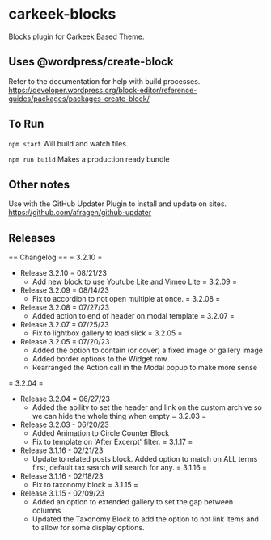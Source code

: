 # carkeek-blocks
Blocks plugin for Carkeek Based Theme.


## Uses @wordpress/create-block
Refer to the documentation for help with build processes.
https://developer.wordpress.org/block-editor/reference-guides/packages/packages-create-block/

## To Run

`npm start`
Will build and watch files.

`npm run build`
Makes a production ready bundle

## Other notes
Use with the GitHub Updater Plugin to install and update on sites. https://github.com/afragen/github-updater

## Releases

== Changelog ==
= 3.2.10 =
* Release 3.2.10 = 08/21/23
	* Add new block to use Youtube Lite and Vimeo Lite
= 3.2.09 =
* Release 3.2.09 = 08/14/23
	* Fix to accordion to not open multiple at once.
= 3.2.08 =
* Release 3.2.08 = 07/27/23
	* Added action to end of header on modal template
= 3.2.07 =
* Release 3.2.07 = 07/25/23
	* Fix to lightbox gallery to load slick
= 3.2.05 =
* Release 3.2.05 = 07/20/23
	* Added the option to contain (or cover) a fixed image or gallery image
	* Added border options to the Widget row
	* Rearranged the Action call in the Modal popup to make more sense

= 3.2.04 =
* Release 3.2.04 = 06/27/23
	* Added the ability to set the header and link on the custom archive so we can hide the whole thing when empty
= 3.2.03 =
* Release 3.2.03 - 06/20/23
	* Added Animation to Circle Counter Block
	* Fix to template on 'After Excerpt' filter.
= 3.1.17 =
* Release 3.1.16 - 02/21/23
	* Update to related posts block. Added option to match on ALL terms first, default tax search will search for any.
= 3.1.16 =
* Release 3.1.16 - 02/18/23
	* Fix to taxonomy block
= 3.1.15 =
* Release 3.1.15 - 02/09/23
	* Added an option to extended gallery to set the gap between columns
	* Updated the Taxonomy Block to add the option to not link items and to allow for some display options.


